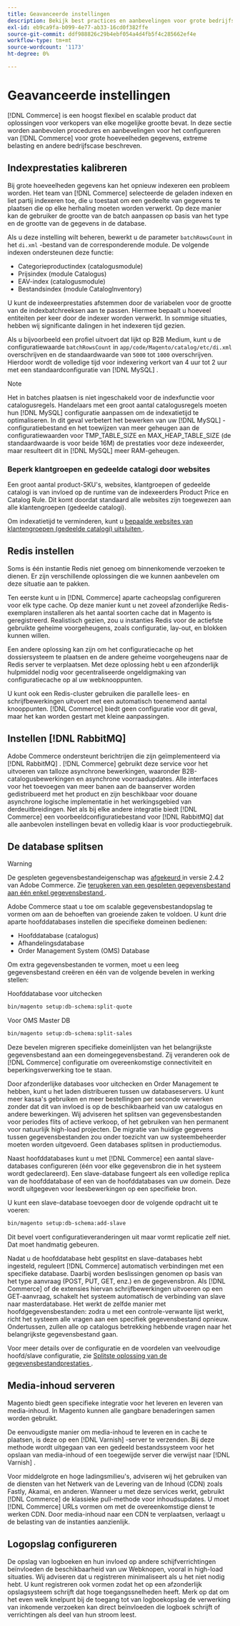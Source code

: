 ```yaml
---
title: Geavanceerde instellingen
description: Bekijk best practices en aanbevelingen voor grote bedrijfssystemen die zijn ontworpen om grote hoeveelheden gegevens te verwerken.
exl-id: eb9ca9fa-b099-4e77-ab33-16cd0f382ffe
source-git-commit: ddf988826c29b4ebf054a4d4fb5f4c285662ef4e
workflow-type: tm+mt
source-wordcount: '1173'
ht-degree: 0%

---
```


# Geavanceerde instellingen

[!DNL Commerce] is een hoogst flexibel en scalable product dat oplossingen voor verkopers van elke mogelijke grootte bevat. In deze sectie worden aanbevolen procedures en aanbevelingen voor het configureren van [!DNL Commerce] voor grote hoeveelheden gegevens, extreme belasting en andere bedrijfscase beschreven.

## Indexprestaties kalibreren

Bij grote hoeveelheden gegevens kan het opnieuw indexeren een probleem worden. Het team van [!DNL Commerce] selecteerde de geladen indexen en liet partij indexeren toe, die u toestaat om een gedeelte van gegevens te plaatsen die op elke herhaling moeten worden verwerkt. Op deze manier kan de gebruiker de grootte van de batch aanpassen op basis van het type en de grootte van de gegevens in de database.

Als u deze instelling wilt beheren, bewerkt u de parameter `batchRowsCount` in het `di.xml` -bestand van de corresponderende module. De volgende indexen ondersteunen deze functie:

* Categorieproductindex (catalogusmodule)
* Prijsindex (module Catalogus)
* EAV-index (catalogusmodule)
* Bestandsindex (module CatalogInventory)

U kunt de indexeerprestaties afstemmen door de variabelen voor de grootte van de indexbatchreeksen aan te passen. Hiermee bepaalt u hoeveel entiteiten per keer door de indexer worden verwerkt. In sommige situaties, hebben wij significante dalingen in het indexeren tijd gezien.

Als u bijvoorbeeld een profiel uitvoert dat lijkt op B2B Medium, kunt u de configuratiewaarde `batchRowsCount` in `app/code/Magento/catalog/etc/di.xml` overschrijven en de standaardwaarde van `5000` tot `1000` overschrijven. Hierdoor wordt de volledige tijd voor indexering verkort van 4 uur tot 2 uur met een standaardconfiguratie van [!DNL MySQL] .

>[!NOTE]
>
>Het in batches plaatsen is niet ingeschakeld voor de indexfunctie voor catalogusregels. Handelaars met een groot aantal catalogusregels moeten hun [!DNL MySQL] configuratie aanpassen om de indexatietijd te optimaliseren. In dit geval verbetert het bewerken van uw [!DNL MySQL] -configuratiebestand en het toewijzen van meer geheugen aan de configuratiewaarden voor TMP_TABLE_SIZE en MAX_HEAP_TABLE_SIZE (de standaardwaarde is voor beide 16M) de prestaties voor deze indexeerder, maar resulteert dit in [!DNL MySQL] meer RAM-geheugen.

### Beperk klantgroepen en gedeelde catalogi door websites

Een groot aantal product-SKU&#39;s, websites, klantgroepen of gedeelde catalogi is van invloed op de runtime van de indexeerders Product Price en Catalog Rule. Dit komt doordat standaard alle websites zijn toegewezen aan alle klantengroepen (gedeelde catalogi).

Om indexatietijd te verminderen, kunt u [ bepaalde websites van klantengroepen (gedeelde catalogi) uitsluiten ](https://developer.adobe.com/commerce/php/development/components/indexing/optimization/#customer-group-limitations-by-websites).

## Redis instellen

Soms is één instantie Redis niet genoeg om binnenkomende verzoeken te dienen. Er zijn verschillende oplossingen die we kunnen aanbevelen om deze situatie aan te pakken.

Ten eerste kunt u in [!DNL Commerce] aparte cacheopslag configureren voor elk type cache. Op deze manier kunt u net zoveel afzonderlijke Redis-exemplaren installeren als het aantal soorten cache dat in Magento is geregistreerd. Realistisch gezien, zou u instanties Redis voor de actiefste gebruikte geheime voorgeheugens, zoals configuratie, lay-out, en blokken kunnen willen.

Een andere oplossing kan zijn om het configuratiecache op het dossiersysteem te plaatsen en de andere geheime voorgeheugens naar de Redis server te verplaatsen. Met deze oplossing hebt u een afzonderlijk hulpmiddel nodig voor gecentraliseerde ongeldigmaking van configuratiecache op al uw webknooppunten.

U kunt ook een Redis-cluster gebruiken die parallelle lees- en schrijfbewerkingen uitvoert met een automatisch toenemend aantal knooppunten. [!DNL Commerce] biedt geen configuratie voor dit geval, maar het kan worden gestart met kleine aanpassingen.

## Instellen [!DNL RabbitMQ]

Adobe Commerce ondersteunt berichtrijen die zijn geïmplementeerd via [!DNL RabbitMQ] . [!DNL Commerce] gebruikt deze service voor het uitvoeren van talloze asynchrone bewerkingen, waaronder B2B-catalogusbewerkingen en asynchrone voorraadupdates. Alle interfaces voor het toevoegen van meer banen aan de baanserver worden gedistribueerd met het product en zijn beschikbaar voor douane asynchrone logische implementatie in het werkingsgebied van derdeuitbreidingen. Net als bij elke andere integratie biedt [!DNL Commerce] een voorbeeldconfiguratiebestand voor [!DNL RabbitMQ] dat alle aanbevolen instellingen bevat en volledig klaar is voor productiegebruik.

## De database splitsen

>[!WARNING]
>
>De gespleten gegevensbestandeigenschap was [ afgekeurd ](https://community.magento.com/t5/Magento-DevBlog/Deprecation-of-Split-Database-in-Magento-Commerce/ba-p/465187) in versie 2.4.2 van Adobe Commerce. Zie [ terugkeren van een gespleten gegevensbestand aan één enkel gegevensbestand ](../configuration/storage/revert-split-database.md).

Adobe Commerce staat u toe om scalable gegevensbestandopslag te vormen om aan de behoeften van groeiende zaken te voldoen. U kunt drie aparte hoofddatabases instellen die specifieke domeinen bedienen:

* Hoofddatabase (catalogus)
* Afhandelingsdatabase
* Order Management System (OMS) Database

Om extra gegevensbestanden te vormen, moet u een leeg gegevensbestand creëren en één van de volgende bevelen in werking stellen:

Hoofddatabase voor uitchecken

```bash
bin/magento setup:db-schema:split-quote
```

Voor OMS Master DB

```bash
bin/magento setup:db-schema:split-sales
```

Deze bevelen migreren specifieke domeinlijsten van het belangrijkste gegevensbestand aan een domeingegevensbestand. Zij veranderen ook de [!DNL Commerce] configuratie om overeenkomstige connectiviteit en beperkingsverwerking toe te staan.

Door afzonderlijke databases voor uitchecken en Order Management te hebben, kunt u het laden distribueren tussen uw databaseservers. U kunt meer kassa&#39;s gebruiken en meer bestellingen per seconde verwerken zonder dat dit van invloed is op de beschikbaarheid van uw catalogus en andere bewerkingen. Wij adviseren het splitsen van gegevensbestanden voor periodes flits of actieve verkoop, of het gebruiken van hen permanent voor natuurlijk high-load projecten. De migratie van huidige gegevens tussen gegevensbestanden zou onder toezicht van uw systeembeheerder moeten worden uitgevoerd.  Geen databases splitsen in productiemodus.

Naast hoofddatabases kunt u met [!DNL Commerce] een aantal slave-databases configureren (één voor elke gegevensbron die in het systeem wordt gedeclareerd). Een slave-database fungeert als een volledige replica van de hoofddatabase of een van de hoofddatabases van uw domein. Deze wordt uitgegeven voor leesbewerkingen op een specifieke bron.

U kunt een slave-database toevoegen door de volgende opdracht uit te voeren:

```bash
bin/magento setup:db-schema:add-slave
```

Dit bevel voert configuratieveranderingen uit maar vormt replicatie zelf niet. Dat moet handmatig gebeuren.

Nadat u de hoofddatabase hebt gesplitst en slave-databases hebt ingesteld, reguleert [!DNL Commerce] automatisch verbindingen met een specifieke database. Daarbij worden beslissingen genomen op basis van het type aanvraag (POST, PUT, GET, enz.) en de gegevensbron. Als [!DNL Commerce] of de extensies hiervan schrijfbewerkingen uitvoeren op een GET-aanvraag, schakelt het systeem automatisch de verbinding van slave naar masterdatabase. Het werkt de zelfde manier met hoofdgegevensbestanden: zodra u met een controle-verwante lijst werkt, richt het systeem alle vragen aan een specifiek gegevensbestand opnieuw. Ondertussen, zullen alle op catalogus betrekking hebbende vragen naar het belangrijkste gegevensbestand gaan.

Voor meer details over de configuratie en de voordelen van veelvoudige hoofd/slave configuratie, zie
[ Splitste oplossing van de gegevensbestandprestaties ](../configuration/storage/multi-master.md).

## Media-inhoud serveren

Magento biedt geen specifieke integratie voor het leveren en leveren van media-inhoud. In Magento kunnen alle gangbare benaderingen samen worden gebruikt.

De eenvoudigste manier om media-inhoud te leveren en in cache te plaatsen, is deze op een [!DNL Varnish] -server te verzenden. Bij deze methode wordt uitgegaan van een gedeeld bestandssysteem voor het opslaan van media-inhoud of een toegewijde server die verwijst naar [!DNL Varnish] .

Voor middelgrote en hoge ladingsmilieu&#39;s, adviseren wij het gebruiken van de diensten van het Netwerk van de Levering van de Inhoud (CDN) zoals Fastly, Akamai, en anderen. Wanneer u met deze services werkt, gebruikt [!DNL Commerce] de klassieke pull-methode voor inhoudsupdates. U moet [!DNL Commerce] URLs vormen om met de overeenkomstige dienst te werken CDN. Door media-inhoud naar een CDN te verplaatsen, verlaagt u de belasting van de instanties aanzienlijk.

## Logopslag configureren

De opslag van logboeken en hun invloed op andere schijfverrichtingen beïnvloeden de beschikbaarheid van uw Webknopen, vooral in high-load situaties. Wij adviseren dat u registreren minimaliseert als u het niet nodig hebt. U kunt registreren ook vormen zodat het op een afzonderlijk opslagsysteem schrijft dat hoge toegangssnelheden heeft. Merk op dat om het even welk knelpunt bij de toegang tot van logboekopslag de verwerking van inkomende verzoeken kan direct beïnvloeden die logboek schrijft of verrichtingen als deel van hun stroom leest.
